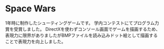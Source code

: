 # Space Wars
1年時に制作したシューティングゲームです。
学内コンテストにてプログラム力賞を受賞しました。
DirectXを使わずコンソール画面でゲームを描画するため、表現力に限界がありましたがBMPファイルを読み込みドット絵として描画することで表現力を向上しました。
